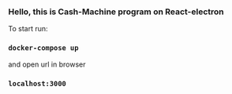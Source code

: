### Hello, this is Cash-Machine program on React-electron

To start run:
### `docker-compose up`

and open url in browser
### `localhost:3000`
